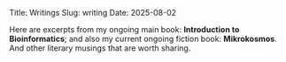 Title: Writings
Slug: writing
Date: 2025-08-02

Here are excerpts from my ongoing main book: **Introduction to Bioinformatics**; and also my current ongoing fiction book:  **Mikrokosmos**. And other literary musings that are worth sharing. 

